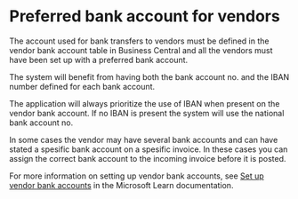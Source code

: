 # Preferred bank account for vendors
The account used for bank transfers to vendors must be defined in the vendor bank account table in Business Central and all the vendors must have been set up with a preferred bank account.

The system will benefit from having both the bank account no. and the IBAN number defined for each bank account.

The application will always prioritize the use of IBAN when present on the vendor bank account. If no IBAN is present the system will use the national bank account no. 

In some cases the vendor may have several bank accounts and can have stated a spesific bank account on a spesific invoice. In these cases you can assign the correct bank account to the incoming invoice before it is posted. 


For more information on setting up vendor bank accounts, see [Set up vendor bank accounts](https://learn.microsoft.com/en-us/dynamics365/business-central/purchasing-how-set-up-vendors#to-set-up-vendor-bank-accounts-for-export-of-bank-files) in the Microsoft Learn documentation.
